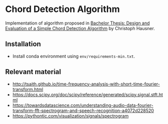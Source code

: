 # Chord Detection Algorithm

Implementation of algorithm proposed in [Bachelor Thesis: Design and Evaluation of a Simple Chord Detection Algorithm](https://www.fim.uni-passau.de/fileadmin/dokumente/fakultaeten/fim/lehrstuhl/sauer/geyer/BA_MA_Arbeiten/BA-HausnerChristoph-201409.pdf) by Christoph Hausner. 

## Installation

* Install conda environment using `env/requirements-min.txt`.

## Relevant material

* http://tsaith.github.io/time-frequency-analysis-with-short-time-fourier-transform.html
* https://docs.scipy.org/doc/scipy/reference/generated/scipy.signal.stft.html
* https://towardsdatascience.com/understanding-audio-data-fourier-transform-fft-spectrogram-and-speech-recognition-a4072d228520
* https://pythontic.com/visualization/signals/spectrogram
